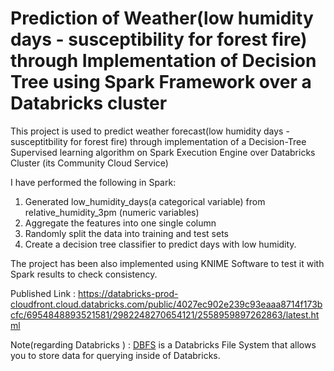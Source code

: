 # Prediction of Weather(low humidity days - susceptibility for forest fire) through Implementation of Decision Tree using Spark Framework over a Databricks cluster
This project is used to predict weather forecast(low humidity days - susceptitbility for forest fire) through implementation of a Decision-Tree Supervised learning algorithm on Spark Execution Engine over Databricks Cluster (its Community Cloud Service) 

I have performed the following in Spark:
1. Generated low_humidity_days(a categorical variable) from relative_humidity_3pm (numeric variables)
2. Aggregate the features into one single column
3. Randomly split the data into training and test sets
4. Create a decision tree classifier to predict days with low humidity.

The project has been also implemented using KNIME Software to test it with Spark results to check consistency.

Published Link : https://databricks-prod-cloudfront.cloud.databricks.com/public/4027ec902e239c93eaaa8714f173bcfc/6954848893521581/2982248270654121/2558959897262863/latest.html

Note(regarding Databricks ) :  [DBFS](https://docs.databricks.com/user-guide/dbfs-databricks-file-system.html) is a Databricks File System that allows you to store data for querying inside of Databricks.
